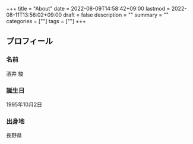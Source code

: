 +++
title = "About"
date = 2022-08-09T14:58:42+09:00
lastmod = 2022-08-11T13:56:02+09:00
draft = false
description = ""
summary = ""
categories = [""]
tags = [""]
+++

## プロフィール

### 名前

酒井 駿

### 誕生日

1995年10月2日

### 出身地

長野県
